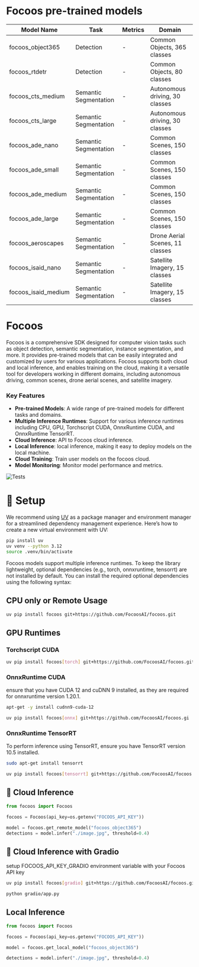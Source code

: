 # Focoos pre-trained models

| Model Name          | Task                  | Metrics | Domain                          |
| ------------------- | --------------------- | ------- | ------------------------------- |
| focoos_object365    | Detection             | -       | Common Objects, 365 classes     |
| focoos_rtdetr       | Detection             | -       | Common Objects, 80 classes      |
| focoos_cts_medium   | Semantic Segmentation | -       | Autonomous driving, 30 classes  |
| focoos_cts_large    | Semantic Segmentation | -       | Autonomous driving, 30 classes  |
| focoos_ade_nano     | Semantic Segmentation | -       | Common Scenes, 150 classes      |
| focoos_ade_small    | Semantic Segmentation | -       | Common Scenes, 150 classes      |
| focoos_ade_medium   | Semantic Segmentation | -       | Common Scenes, 150 classes      |
| focoos_ade_large    | Semantic Segmentation | -       | Common Scenes, 150 classes      |
| focoos_aeroscapes   | Semantic Segmentation | -       | Drone Aerial Scenes, 11 classes |
| focoos_isaid_nano   | Semantic Segmentation | -       | Satellite Imagery, 15 classes   |
| focoos_isaid_medium | Semantic Segmentation | -       | Satellite Imagery, 15 classes   |

# Focoos
Focoos is a comprehensive SDK designed for computer vision tasks such as object detection, semantic segmentation, instance segmentation, and more. It provides pre-trained models that can be easily integrated and customized by users for various applications.
Focoos supports both cloud and local inference, and enables training on the cloud, making it a versatile tool for developers working in different domains, including autonomous driving, common scenes, drone aerial scenes, and satellite imagery.

### Key Features

- **Pre-trained Models**: A wide range of pre-trained models for different tasks and domains.
- **Multiple Inference Runtimes**: Support for various inference runtimes including CPU, GPU, Torchscript CUDA, OnnxRuntime CUDA, and OnnxRuntime TensorRT.
- **Cloud Inference**: API to Focoos cloud inference.
- **Local Inference**: local inference, making it easy to deploy models on the local machine.
- **Cloud Training**: Train user models on the focoos cloud.
- **Model Monitoring**: Monitor model performance and metrics.

![Tests](https://github.com/FocoosAI/focoos/actions/workflows/test.yml/badge.svg??event=push&branch=main)

# 🐍 Setup
We recommend using [UV](https://docs.astral.sh/uv/) as a package manager and environment manager for a streamlined dependency management experience.
Here’s how to create a new virtual environment with UV:
```bash
pip install uv
uv venv --python 3.12
source .venv/bin/activate
```

Focoos models support multiple inference runtimes.
To keep the library lightweight, optional dependencies (e.g., torch, onnxruntime, tensorrt) are not installed by default.
You can install the required optional dependencies using the following syntax:

## CPU only or Remote Usage

```bash
uv pip install focoos git+https://github.com/FocoosAI/focoos.git
```

## GPU Runtimes
### Torchscript CUDA
```bash
uv pip install focoos[torch] git+https://github.com/FocoosAI/focoos.git
```

### OnnxRuntime CUDA
ensure that you have CUDA 12 and cuDNN 9 installed, as they are required for onnxruntime version 1.20.1.

```bash
apt-get -y install cudnn9-cuda-12
```

```bash
uv pip install focoos[onnx] git+https://github.com/FocoosAI/focoos.gi
```

### OnnxRuntime TensorRT

To perform inference using TensorRT, ensure you have TensorRT version 10.5 installed.
```bash
sudo apt-get install tensorrt
```

```bash
uv pip install focoos[tensorrt] git+https://github.com/FocoosAI/focoos.git
```


## 🤖 Cloud Inference

```python
from focoos import Focoos

focoos = Focoos(api_key=os.getenv("FOCOOS_API_KEY"))

model = focoos.get_remote_model("focoos_object365")
detections = model.infer("./image.jpg", threshold=0.4)
```

## 🤖 Cloud Inference with Gradio

setup FOCOOS_API_KEY_GRADIO environment variable with your Focoos API key

```bash
uv pip install focoos[gradio] git+https://github.com/FocoosAI/focoos.git
```

```bash
python gradio/app.py
```

## Local Inference

```python
from focoos import Focoos

focoos = Focoos(api_key=os.getenv("FOCOOS_API_KEY"))

model = focoos.get_local_model("focoos_object365")

detections = model.infer("./image.jpg", threshold=0.4)
```
